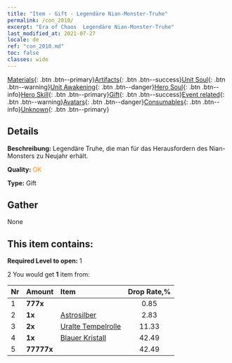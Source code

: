 ```yaml
---
title: "Item - Gift - Legendäre Nian-Monster-Truhe"
permalink: /con_2010/
excerpt: "Era of Chaos  Legendäre Nian-Monster-Truhe"
last_modified_at: 2021-07-27
locale: de
ref: "con_2010.md"
toc: false
classes: wide
---
```

 [Materials](/ItemsDE/){: .btn .btn--primary}[Artifacts](/ItemsDE/Artifacts/){: .btn .btn--success}[Unit Soul](/ItemsDE/UnitSoul/){: .btn .btn--warning}[Unit Awakening](/ItemsDE/UnitAwakening/){: .btn .btn--danger}[Hero Soul](/ItemsDE/HeroSoul/){: .btn .btn--info}[Hero Skill](/ItemsDE/HeroSkill/){: .btn .btn--primary}[Gift](/ItemsDE/Gift/){: .btn .btn--success}[Event related](/ItemsDE/Events/){: .btn .btn--warning}[Avatars](/ItemsDE/Avatars/){: .btn .btn--danger}[Consumables](/ItemsDE/Consumables/){: .btn .btn--info}[Unknown](/ItemsDE/Unknown/){: .btn .btn--primary}

## Details
 **Beschreibung:** Legendäre Truhe, die man für das Herausfordern des Nian-Monsters zu Neujahr erhält.

 **Quality:** <span style="color: #FF8C00">OK</span>

 **Type:** Gift

## Gather

  None

## This item contains:

 **Required Level to open:** 1

 2 You would get **1** item  from:

  | Nr | Amount |     Item    | Drop Rate,% |
  |:---|:-------|:------------|:---------:|
  | 1 |  **777x** | <i class="fas fa-gem"/> | 0.85 | 
  | 2 |  **1x** | [Astrosilber](/ItemsDE/con_969/) | 2.83 | 
  | 3 |  **2x** | [Uralte Tempelrolle](/ItemsDE/con_697/) | 11.33 | 
  | 4 |  **1x** | [Blauer Kristall](/ItemsDE/con_716/) | 42.49 | 
  | 5 |  **77777x** | <i class="fas fa-coins"/> | 42.49 | 
